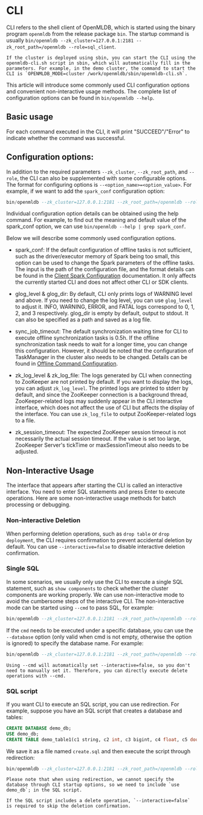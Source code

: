 # CLI

CLI refers to the shell client of OpenMLDB, which is started using the binary program `openmldb` from the release package `bin`. The startup command is usually `bin/openmldb --zk_cluster=127.0.0.1:2181 --zk_root_path=/openmldb --role=sql_client`.

```{note}
If the cluster is deployed using sbin, you can start the CLI using the openmldb-cli.sh script in sbin, which will automatically fill in the parameters. For example, in the demo cluster, the command to start the CLI is `OPENMLDB_MODE=cluster /work/openmldb/sbin/openmldb-cli.sh`.
```

This article will introduce some commonly used CLI configuration options and convenient non-interactive usage methods. The complete list of configuration options can be found in `bin/openmldb --help`.

## Basic usage

For each command executed in the CLI, it will print "SUCCEED"/"Error" to indicate whether the command was successful.

## Configuration options:

In addition to the required parameters `--zk_cluster`, `--zk_root_path`, and `--role`, the CLI can also be supplemented with some configurable options. The format for configuring options is `--<option_name>=<option_value>`. For example, if we want to add the `spark_conf` configuration option:

```sql
bin/openmldb --zk_cluster=127.0.0.1:2181 --zk_root_path=/openmldb --role=sql_client --spark_conf=/work/openmldb/bin/spark.conf
```

Individual configuration option details can be obtained using the help command. For example, to find out the meaning and default value of the spark_conf option, we can use `bin/openmldb --help | grep spark_conf`.

Below we will describe some commonly used configuration options.

- spark_conf: If the default configuration of offline tasks is not sufficient, such as the driver/executor memory of Spark being too small, this option can be used to change the Spark parameters of the offline tasks. The input is the path of the configuration file, and the format details can be found in the [Client Spark Configuration](https://openmldb.ai/docs/zh/main/reference/client_config/client_spark_config.html) documentation. It only affects the currently started CLI and does not affect other CLI or SDK clients.

- glog_level & glog_dir: By default, CLI only prints logs of WARNING level and above. If you need to change the log level, you can use `glog_level` to adjust it. INFO, WARNING, ERROR, and FATAL logs correspond to 0, 1, 2, and 3 respectively. glog_dir is empty by default, output to stdout. It can also be specified as a path and saved as a log file.

- sync_job_timeout: The default synchronization waiting time for CLI to execute offline synchronization tasks is 0.5h. If the offline synchronization task needs to wait for a longer time, you can change this configuration. However, it should be noted that the configuration of TaskManager in the cluster also needs to be changed. Details can be found in [Offline Command Configuration](https://openmldb.ai/docs/zh/main/openmldb_sql/ddl/SET_STATEMENT.html#id4).

- zk_log_level & zk_log_file: The logs generated by CLI when connecting to ZooKeeper are not printed by default. If you want to display the logs, you can adjust `zk_log_level`. The printed logs are printed to stderr by default, and since the ZooKeeper connection is a background thread, ZooKeeper-related logs may suddenly appear in the CLI interactive interface, which does not affect the use of CLI but affects the display of the interface. You can use `zk_log_file` to output ZooKeeper-related logs to a file.

- zk_session_timeout: The expected ZooKeeper session timeout is not necessarily the actual session timeout. If the value is set too large, ZooKeeper Server's tickTime or maxSessionTimeout also needs to be adjusted.

## Non-Interactive Usage

The interface that appears after starting the CLI is called an interactive interface. You need to enter SQL statements and press Enter to execute operations. Here are some non-interactive usage methods for batch processing or debugging.

### Non-interactive Deletion

When performing deletion operations, such as `drop table` or `drop deployment`, the CLI requires confirmation to prevent accidental deletion by default. You can use `--interactive=false` to disable interactive deletion confirmation.

### Single SQL

In some scenarios, we usually only use the CLI to execute a single SQL statement, such as `show components` to check whether the cluster components are working properly. We can use non-interactive mode to avoid the cumbersome steps of the interactive CLI. The non-interactive mode can be started using `--cmd` to pass SQL, for example:

```sql
bin/openmldb --zk_cluster=127.0.0.1:2181 --zk_root_path=/openmldb --role=sql_client --cmd='show components;'
```

If the `cmd` needs to be executed under a specific database, you can use the `--database` option (only valid when cmd is not empty, otherwise the option is ignored) to specify the database name. For example:

```sql
bin/openmldb --zk_cluster=127.0.0.1:2181 --zk_root_path=/openmldb --role=sql_client --database=demo_db --cmd='desc demo_table1'
```

```{note}
Using --cmd will automatically set --interactive=false, so you don't need to manually set it. Therefore, you can directly execute delete operations with --cmd.
```

### SQL script

If you want CLI to execute an SQL script, you can use redirection. For example, suppose you have an SQL script that creates a database and tables:

```sql
CREATE DATABASE demo_db;
USE demo_db;
CREATE TABLE demo_table1(c1 string, c2 int, c3 bigint, c4 float, c5 double, c6 timestamp, c7 date);
```

We save it as a file named `create.sql` and then execute the script through redirection:

```sql
bin/openmldb --zk_cluster=127.0.0.1:2181 --zk_root_path=/openmldb --role=sql_client < create.sql
```

```{note}
Please note that when using redirection, we cannot specify the database through CLI startup options, so we need to include `use demo_db`; in the SQL script.

If the SQL script includes a delete operation, `--interactive=false` is required to skip the deletion confirmation.
```


